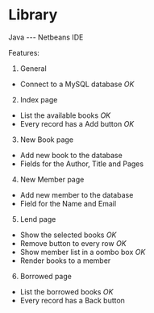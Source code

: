# Library
Java --- Netbeans IDE

Features:

1. General
  * Connect to a MySQL database *OK*
2. Index page
  * List the available books *OK*
  * Every record has a Add button *OK*
3. New Book page
  * Add new book to the database
  * Fields for the Author, Title and Pages
4. New Member page
  * Add new member to the database
  * Field for the Name and Email
5. Lend page
  * Show the selected books *OK*
  * Remove button to every row *OK*
  * Show member list in a oombo box *OK*
  * Render books to a member
6. Borrowed page
  * List the borrowed books *OK*
  * Every record has a Back button 